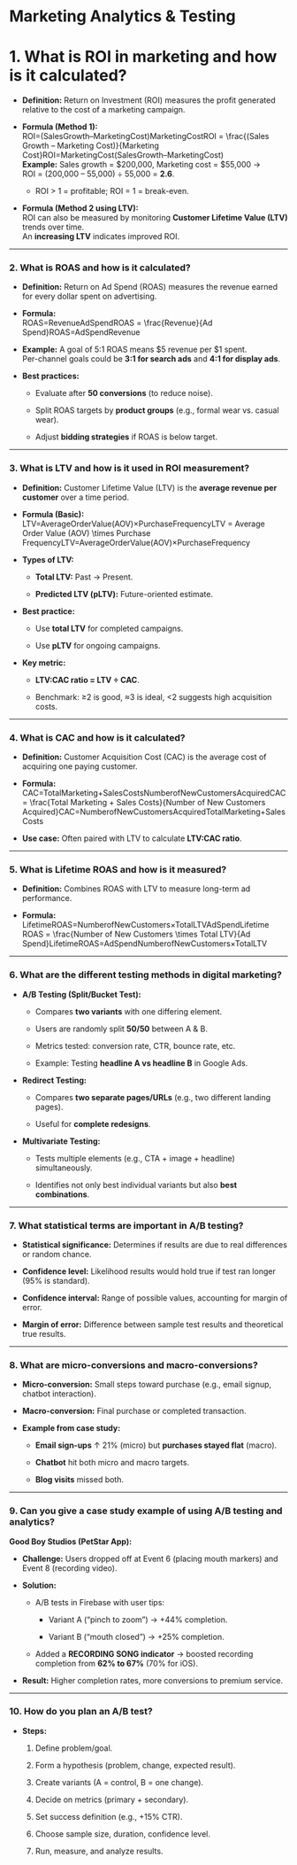 # **Marketing Analytics & Testing**

# **1\. What is ROI in marketing and how is it calculated?**

* **Definition:** Return on Investment (ROI) measures the profit generated relative to the cost of a marketing campaign.

* **Formula (Method 1):**  
   ROI=(SalesGrowth–MarketingCost)MarketingCostROI \= \\frac{(Sales Growth – Marketing Cost)}{Marketing Cost}ROI=MarketingCost(SalesGrowth–MarketingCost)​  
   **Example:** Sales growth \= $200,000, Marketing cost \= $55,000 →  
   ROI \= (200,000 – 55,000) ÷ 55,000 \= **2.6**.

  * ROI \> 1 \= profitable; ROI \= 1 \= break-even.

* **Formula (Method 2 using LTV):**  
   ROI can also be measured by monitoring **Customer Lifetime Value (LTV)** trends over time.  
   An **increasing LTV** indicates improved ROI.

---

### **2\. What is ROAS and how is it calculated?**

* **Definition:** Return on Ad Spend (ROAS) measures the revenue earned for every dollar spent on advertising.

* **Formula:**  
   ROAS=RevenueAdSpendROAS \= \\frac{Revenue}{Ad Spend}ROAS=AdSpendRevenue​  
* **Example:** A goal of 5:1 ROAS means $5 revenue per $1 spent.  
   Per-channel goals could be **3:1 for search ads** and **4:1 for display ads**.

* **Best practices:**

  * Evaluate after **50 conversions** (to reduce noise).

  * Split ROAS targets by **product groups** (e.g., formal wear vs. casual wear).

  * Adjust **bidding strategies** if ROAS is below target.

---

### **3\. What is LTV and how is it used in ROI measurement?**

* **Definition:** Customer Lifetime Value (LTV) is the **average revenue per customer** over a time period.

* **Formula (Basic):**  
   LTV=AverageOrderValue(AOV)×PurchaseFrequencyLTV \= Average Order Value (AOV) \\times Purchase FrequencyLTV=AverageOrderValue(AOV)×PurchaseFrequency  
* **Types of LTV:**

  * **Total LTV:** Past → Present.

  * **Predicted LTV (pLTV):** Future-oriented estimate.

* **Best practice:**

  * Use **total LTV** for completed campaigns.

  * Use **pLTV** for ongoing campaigns.

* **Key metric:**

  * **LTV:CAC ratio \= LTV ÷ CAC**.

  * Benchmark: ≥2 is good, ≈3 is ideal, \<2 suggests high acquisition costs.

---

### **4\. What is CAC and how is it calculated?**

* **Definition:** Customer Acquisition Cost (CAC) is the average cost of acquiring one paying customer.

* **Formula:**  
   CAC=TotalMarketing+SalesCostsNumberofNewCustomersAcquiredCAC \= \\frac{Total Marketing \+ Sales Costs}{Number of New Customers Acquired}CAC=NumberofNewCustomersAcquiredTotalMarketing+SalesCosts​  
* **Use case:** Often paired with LTV to calculate **LTV:CAC ratio**.

---

### **5\. What is Lifetime ROAS and how is it measured?**

* **Definition:** Combines ROAS with LTV to measure long-term ad performance.

* **Formula:**  
   LifetimeROAS=NumberofNewCustomers×TotalLTVAdSpendLifetime ROAS \= \\frac{Number of New Customers \\times Total LTV}{Ad Spend}LifetimeROAS=AdSpendNumberofNewCustomers×TotalLTV​

---

### **6\. What are the different testing methods in digital marketing?**

* **A/B Testing (Split/Bucket Test):**

  * Compares **two variants** with one differing element.

  * Users are randomly split **50/50** between A & B.

  * Metrics tested: conversion rate, CTR, bounce rate, etc.

  * Example: Testing **headline A vs headline B** in Google Ads.

* **Redirect Testing:**

  * Compares **two separate pages/URLs** (e.g., two different landing pages).

  * Useful for **complete redesigns**.

* **Multivariate Testing:**

  * Tests multiple elements (e.g., CTA \+ image \+ headline) simultaneously.

  * Identifies not only best individual variants but also **best combinations**.

---

### **7\. What statistical terms are important in A/B testing?**

* **Statistical significance:** Determines if results are due to real differences or random chance.

* **Confidence level:** Likelihood results would hold true if test ran longer (95% is standard).

* **Confidence interval:** Range of possible values, accounting for margin of error.

* **Margin of error:** Difference between sample test results and theoretical true results.

---

### **8\. What are micro-conversions and macro-conversions?**

* **Micro-conversion:** Small steps toward purchase (e.g., email signup, chatbot interaction).

* **Macro-conversion:** Final purchase or completed transaction.

* **Example from case study:**

  * **Email sign-ups** ↑ 21% (micro) but **purchases stayed flat** (macro).

  * **Chatbot** hit both micro and macro targets.

  * **Blog visits** missed both.

---

### **9\. Can you give a case study example of using A/B testing and analytics?**

**Good Boy Studios (PetStar App):**

* **Challenge:** Users dropped off at Event 6 (placing mouth markers) and Event 8 (recording video).

* **Solution:**

  * A/B tests in Firebase with user tips:

    * Variant A (“pinch to zoom”) → \+44% completion.

    * Variant B (“mouth closed”) → \+25% completion.

  * Added a **RECORDING SONG indicator** → boosted recording completion from **62% to 67%** (70% for iOS).

* **Result:** Higher completion rates, more conversions to premium service.

---

### **10\. How do you plan an A/B test?**

* **Steps:**

  1. Define problem/goal.

  2. Form a hypothesis (problem, change, expected result).

  3. Create variants (A \= control, B \= one change).

  4. Decide on metrics (primary \+ secondary).

  5. Set success definition (e.g., \+15% CTR).

  6. Choose sample size, duration, confidence level.

  7. Run, measure, and analyze results.

